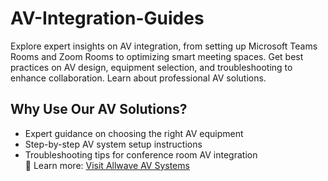 # AV-Integration-Guides
Explore expert insights on AV integration, from setting up Microsoft Teams Rooms and Zoom Rooms to optimizing smart meeting spaces. Get best practices on AV design, equipment selection, and troubleshooting to enhance collaboration. Learn  about professional AV solutions.

## Why Use Our AV Solutions?  
- Expert guidance on choosing the right AV equipment  
- Step-by-step AV system setup instructions  
- Troubleshooting tips for conference room AV integration  
🔗 Learn more: [Visit Allwave AV Systems](https://www.allwaveav.com/)  
